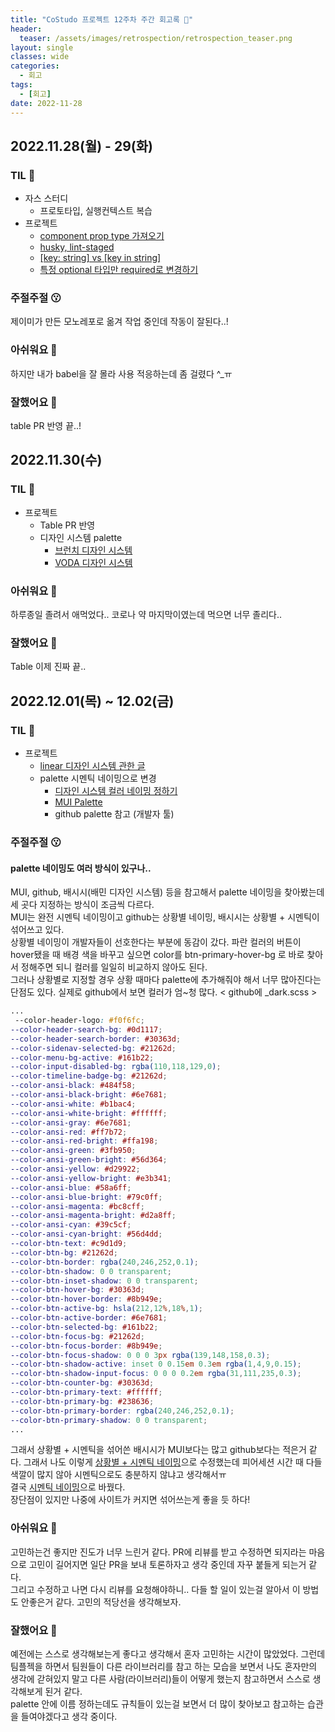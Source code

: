 ```yaml
---
title: "CoStudo 프로젝트 12주차 주간 회고록 🙂"
header:
  teaser: /assets/images/retrospection/retrospection_teaser.png
layout: single
classes: wide
categories:
  - 회고
tags:
  - [회고]
date: 2022-11-28
---
```


## 2022.11.28(월) - 29(화)

### TIL 🧐

- 자스 스터디
  - 프로토타입, 실행컨텍스트 복습
- 프로젝트
  - [component prop type 가져오기](https://stackoverflow.com/questions/43230765/typescript-react-access-component-property-types)
  - [husky, lint-staged](https://velog.io/@do_dadu/husky-lint-staged%EB%A5%BC-%EC%82%AC%EC%9A%A9%ED%95%98%EC%9E%90-sub-ESLint-%EC%9E%90%EB%8F%99%ED%99%94%ED%95%98%EA%B8%B0)
  - [[key: string] vs [key in string]](https://jamie-log.notion.site/key-string-vs-key-in-string-e90fed972c8344f89fbc573780645b7c)
  - [특정 optional 타입만 required로 변경하기](https://stackoverflow.com/questions/69327990/how-can-i-make-one-property-non-optional-in-a-typescript-type)

### 주절주절 😗

제이미가 만든 모노레포로 옮겨 작업 중인데 작동이 잘된다..!

### 아쉬워요 🙁

하지만 내가 babel을 잘 몰라 사용 적응하는데 좀 걸렸다 ^\_ㅠ

### 잘했어요 🙂

table PR 반영 끝..!

## 2022.11.30(수)

### TIL 🧐

- 프로젝트
  - Table PR 반영
  - 디자인 시스템 palette
    - [브런치 디자인 시스템](https://brunch.co.kr/@thinkaboutlove/289)
    - [VODA 디자인 시스템](https://blog.nerdfactory.ai/2021/03/05/voda-design-system-2.html)

### 아쉬워요 🙁

하루종일 졸려서 애먹었다.. 코로나 약 마지막이였는데 먹으면 너무 졸리다..

### 잘했어요 🙂

Table 이제 진짜 끝..

## 2022.12.01(목) ~ 12.02(금)

### TIL 🧐

- 프로젝트
  - [linear 디자인 시스템 관한 글](https://so-so.dev/react/design-system-decision-record/)
  - palette 시멘틱 네이밍으로 변경
    - [디자인 시스템 컬러 네이밍 정하기](https://jin-na.tistory.com/entry/%EB%94%94%EC%9E%90%EC%9D%B8-%EC%8B%9C%EC%8A%A4%ED%85%9C-%EC%BB%AC%EB%9F%AC-%EB%84%A4%EC%9D%B4%EB%B0%8D-%EC%A0%95%ED%95%98%EA%B8%B0)
    - [MUI Palette](https://mui.com/material-ui/customization/palette/)
    - github palette 참고 (개발자 툴)

### 주절주절 😗

#### palette 네이밍도 여러 방식이 있구나..

MUI, github, 배시시(배민 디자인 시스템) 등을 참고해서 palette 네이밍을 찾아봤는데 세 곳다 지정하는 방식이 조금씩 다르다.  
MUI는 완전 시멘틱 네이밍이고 github는 상황별 네이밍, 배시시는 상황별 + 시멘틱이 섞어쓰고 있다.  
상황별 네이밍이 개발자들이 선호한다는 부분에 동감이 갔다. 파란 컬러의 버튼이 hover됐을 때 배경 색을 바꾸고 싶으면 color를 btn-primary-hover-bg 로 바로 찾아서 정해주면 되니 컬러를 일일히 비교하지 않아도 된다.  
그러나 상황별로 지정할 경우 상황 때마다 palette에 추가해줘야 해서 너무 많아진다는 단점도 있다. 실제로 github에서 보면 컬러가 엄~청 많다.
< github에 \_dark.scss >

```scss
...
 --color-header-logo: #f0f6fc;
--color-header-search-bg: #0d1117;
--color-header-search-border: #30363d;
--color-sidenav-selected-bg: #21262d;
--color-menu-bg-active: #161b22;
--color-input-disabled-bg: rgba(110,118,129,0);
--color-timeline-badge-bg: #21262d;
--color-ansi-black: #484f58;
--color-ansi-black-bright: #6e7681;
--color-ansi-white: #b1bac4;
--color-ansi-white-bright: #ffffff;
--color-ansi-gray: #6e7681;
--color-ansi-red: #ff7b72;
--color-ansi-red-bright: #ffa198;
--color-ansi-green: #3fb950;
--color-ansi-green-bright: #56d364;
--color-ansi-yellow: #d29922;
--color-ansi-yellow-bright: #e3b341;
--color-ansi-blue: #58a6ff;
--color-ansi-blue-bright: #79c0ff;
--color-ansi-magenta: #bc8cff;
--color-ansi-magenta-bright: #d2a8ff;
--color-ansi-cyan: #39c5cf;
--color-ansi-cyan-bright: #56d4dd;
--color-btn-text: #c9d1d9;
--color-btn-bg: #21262d;
--color-btn-border: rgba(240,246,252,0.1);
--color-btn-shadow: 0 0 transparent;
--color-btn-inset-shadow: 0 0 transparent;
--color-btn-hover-bg: #30363d;
--color-btn-hover-border: #8b949e;
--color-btn-active-bg: hsla(212,12%,18%,1);
--color-btn-active-border: #6e7681;
--color-btn-selected-bg: #161b22;
--color-btn-focus-bg: #21262d;
--color-btn-focus-border: #8b949e;
--color-btn-focus-shadow: 0 0 0 3px rgba(139,148,158,0.3);
--color-btn-shadow-active: inset 0 0.15em 0.3em rgba(1,4,9,0.15);
--color-btn-shadow-input-focus: 0 0 0 0.2em rgba(31,111,235,0.3);
--color-btn-counter-bg: #30363d;
--color-btn-primary-text: #ffffff;
--color-btn-primary-bg: #238636;
--color-btn-primary-border: rgba(240,246,252,0.1);
--color-btn-primary-shadow: 0 0 transparent;
...
```

그래서 상황별 + 시멘틱을 섞어쓴 배시시가 MUI보다는 많고 github보다는 적은거 같다. 그래서 나도 이렇게 [상황별 + 시멘틱 네이밍](https://github.com/Co-Studo/cos-ui/commit/a19448d497e34d1f04006c21e9118ee244852a5f#diff-c24f1813f8eb838925c7f6f83627b3b26d738466bcf7cd0055cfd9b4041215f1)으로 수정했는데 피어세션 시간 때 다들 색깔이 많지 않아 시멘틱으로도 충분하지 않냐고 생각해서ㅠ  
결국 [시멘틱 네이밍](https://github.com/Co-Studo/cos-ui/commit/09bf9d8c689cc4617b6767d9ce2e622b668d381e#diff-c24f1813f8eb838925c7f6f83627b3b26d738466bcf7cd0055cfd9b4041215f1)으로 바꿨다.  
장단점이 있지만 나중에 사이트가 커지면 섞어쓰는게 좋을 듯 하다!

### 아쉬워요 🙁

고민하는건 좋지만 진도가 너무 느린거 같다. PR에 리뷰를 받고 수정하면 되지라는 마음으로 고민이 길어지면 일단 PR을 보내 토론하자고 생각 중인데 자꾸 붙들게 되는거 같다.  
그리고 수정하고 나면 다시 리뷰를 요청해야하니.. 다들 할 일이 있는걸 알아서 이 방법도 안좋은거 같다. 고민의 적당선을 생각해보자.

### 잘했어요 🙂

예전에는 스스로 생각해보는게 좋다고 생각해서 혼자 고민하는 시간이 많았었다. 그런데 팀플젝을 하면서 팀원들이 다른 라이브러리를 참고 하는 모습을 보면서 나도 혼자만의 생각에 갇혀있지 말고 다른 사람(라이브러리)들이 어떻게 했는지 참고하면서 스스로 생각해보게 된거 같다.  
palette 안에 이름 정하는데도 규칙들이 있는걸 보면서 더 많이 찾아보고 참고하는 습관을 들여야겠다고 생각 중이다.
